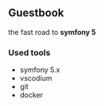 
## Guestbook

the fast road to **symfony 5**

### Used tools

- symfony 5.x
- vscodium
- git
- docker